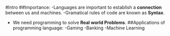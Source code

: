 #Intro
##Importance:
-Languages are important to establish a **connection** between us and machines.
-Gramatical rules of code are known as **Syntax**.
- We need programming to solve **Real world Problems**.
##Applications of programming language:
-Gaming
-Banking
-Machine Learning

